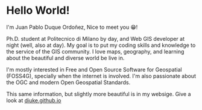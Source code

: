 # Hello World!

I'm Juan Pablo Duque Ordoñez, Nice to meet you 😁!

Ph.D. student at Politecnico di Milano by day, and Web GIS developer at night (well, also at day). My goal is to put my coding skills and knowledge to the service of the GIS community. I love maps, geography, and learning about the beautiful and diverse world be live in.

I'm mostly interested in Free and Open Source Software for Geospatial (FOSS4G), specially when the internet is involved. I'm also passionate about the OGC and modern Open Geospatial Standards.

This same information, but slightly more beautiful is in my websige. Give a look at [diuke.github.io](https://diuke.github.io)
